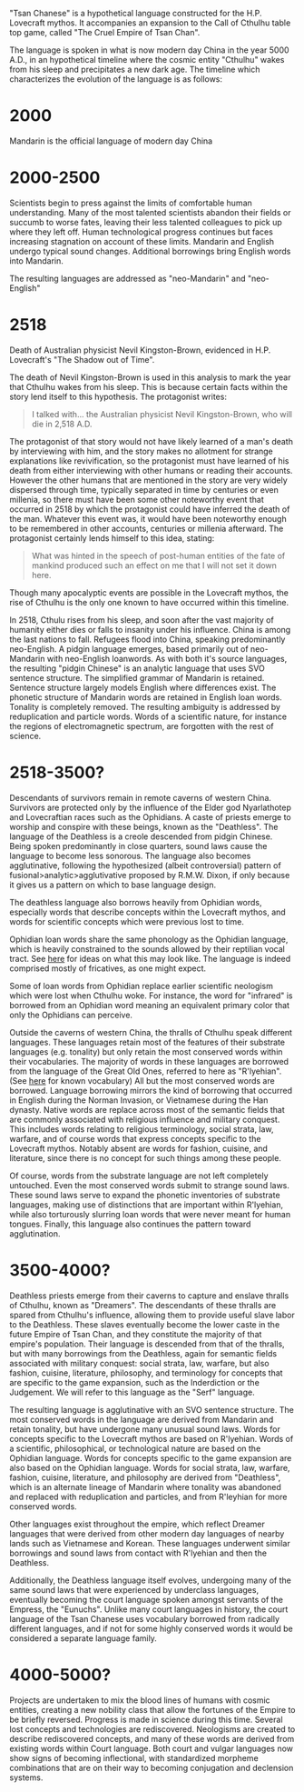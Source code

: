 "Tsan Chanese" is a hypothetical language constructed for the H.P. Lovecraft mythos. It accompanies an expansion to the Call of Cthulhu table top game, called "The Cruel Empire of Tsan Chan". 

The language is spoken in what is now modern day China in the year 5000 A.D., in an hypothetical timeline where the cosmic entity "Cthulhu" wakes from his sleep and precipitates a new dark age. The timeline which characterizes the evolution of the language is as follows:

# 2000
Mandarin is the official language of modern day China

# 2000-2500
Scientists begin to press against the limits of comfortable human understanding.
Many of the most talented scientists abandon their fields or succumb to worse fates, 
leaving their less talented colleagues to pick up where they left off.
Human technological progress continues but faces increasing stagnation on account of these limits.
Mandarin and English undergo typical sound changes. Additional borrowings bring English words into Mandarin. 

The resulting languages are addressed as "neo-Mandarin" and "neo-English"

# 2518
Death of Australian physicist Nevil Kingston-Brown, evidenced in H.P. Lovecraft's "The Shadow out of Time".

The death of Nevil Kingston-Brown is used in this analysis to mark the year that Cthulhu wakes from his sleep.
This is because certain facts within the story lend itself to this hypothesis.
The protagonist writes:

> I talked with... the Australian physicist Nevil Kingston-Brown, who will die in 2,518 A.D.

The protagonist of that story would not have likely learned of a man's death by interviewing with him,
and the story makes no allotment for strange explanations like revivification,
so the protagonist must have learned of his death from either interviewing with other humans or reading their accounts.
However the other humans that are mentioned in the story are very widely dispersed through time,
typically separated in time by centuries or even millenia,
so there must have been some other noteworthy event that occurred in 2518 
by which the protagonist could have inferred the death of the man.
Whatever this event was, it would have been noteworthy enough to be remembered in other accounts, centuries or millenia afterward.
The protagonist certainly lends himself to this idea, stating:

> What was hinted in the speech of post-human entities of the fate of mankind produced such an effect on me that I will not set it down here.

Though many apocalyptic events are possible in the Lovecraft mythos, 
the rise of Cthulhu is the only one known to have occurred within this timeline.

In 2518, Cthulu rises from his sleep, and soon after the vast majority of humanity either dies or falls to insanity under his influence.
China is among the last nations to fall. Refugees flood into China, speaking predominantly neo-English.
A pidgin language emerges, based primarily out of neo-Mandarin with neo-English loanwords. 
As with both it's source languages, the resulting "pidgin Chinese" is an analytic language that uses SVO sentence structure.
The simplified grammar of Mandarin is retained. Sentence structure largely models English where differences exist. 
The phonetic structure of Mandarin words are retained in English loan words.
Tonality is completely removed. The resulting ambiguity is addressed by reduplication and particle words.
Words of a scientific nature, for instance the regions of electromagnetic spectrum, are forgotten with the rest of science.

# 2518-3500?
Descendants of survivors remain in remote caverns of western China.
Survivors are protected only by the influence of the Elder god Nyarlathotep 
and Lovecraftian races such as the Ophidians.
A caste of priests emerge to worship and conspire with these beings, known as the "Deathless".
The language of the Deathless is a creole descended from pidgin Chinese.
Being spoken predominantly in close quarters, sound laws cause the language to become less sonorous.
The language also becomes agglutinative, 
following the hypothesized (albeit controversial) pattern of fusional>analytic>agglutivative 
proposed by R.M.W. Dixon, if only because it gives us a pattern on which to base language design.

The deathless language also borrows heavily from Ophidian words, 
especially words that describe concepts within the Lovecraft mythos,
and words for scientific concepts which were previous lost to time.

Ophidian loan words share the same phonology as the Ophidian language, 
which is heavily constrained to the sounds allowed by their reptilian vocal tract.
See [here](https://youtu.be/8vahlnBkVUA?t=294) for ideas on what this may look like.
The language is indeed comprised mostly of fricatives, as one might expect.

Some of loan words from Ophidian replace earlier scientific neologism which were lost when Cthulhu woke.
For instance, the word for "infrared" is borrowed from an Ophidian word 
meaning an equivalent primary color that only the Ophidians can perceive.

Outside the caverns of western China, the thralls of Cthulhu speak different languages.
These languages retain most of the features of their substrate languages (e.g. tonality)
but only retain the most conserved words within their vocabularies.
The majority of words in these languages are borrowed from the language of the Great Old Ones, 
referred to here as "R'lyehian". (See [here](http://yog-sothoth.com/wiki/index.php/R%27lyehian) for known vocabulary)
All but the most conserved words are borrowed.
Language borrowing mirrors the kind of borrowing that occurred in English during the Norman Invasion, 
or Vietnamese during the Han dynasty.
Native words are replace across most of the semantic fields 
that are commonly associated with religious influence and military conquest.
This includes words relating to religious terminology, social strata, law, warfare, 
and of course words that express concepts specific to the Lovecraft mythos.
Notably absent are words for fashion, cuisine, and literature, 
since there is no concept for such things among these people.

Of course, words from the substrate language are not left completely untouched.
Even the most conserved words submit to strange sound laws. 
These sound laws serve to expand the phonetic inventories of substrate languages,
making use of distinctions that are important within R'lyehian, 
while also torturously slurring loan words that were never meant for human tongues.
Finally, this language also continues the pattern toward agglutination.

# 3500-4000?
Deathless priests emerge from their caverns to capture and enslave thralls of Cthulhu, known as "Dreamers". 
The descendants of these thralls are spared from Cthulhu's influence, 
allowing them to provide useful slave labor to the Deathless.
These slaves eventually become the lower caste in the future Empire of Tsan Chan,
and they constitute the majority of that empire's population.
Their language is descended from that of the thralls, 
but with many borrowings from the Deathless, again for semantic fields associated with military conquest:
social strata, law, warfare, but also fashion, cuisine, literature, philosophy,
and terminology for concepts that are specific to the game expansion, such as the Inderdiction or the Judgement.
We will refer to this language as the "Serf" language.

The resulting language is agglutinative with an SVO sentence structure.
The most conserved words in the language are derived from Mandarin and retain tonality, 
but have undergone many unusual sound laws.
Words for concepts specific to the Lovecraft mythos are based on R'lyehian.
Words of a scientific, philosophical, or technological nature are based on the Ophidian language.
Words for concepts specific to the game expansion are also based on the Ophidian language.
Words for social strata, law, warfare, fashion, cuisine, literature, and philosophy 
are derived from "Deathless", which is an alternate lineage of Mandarin where tonality was abandoned and replaced 
with reduplication and particles, and from R'leyhian for more conserved words.

Other languages exist throughout the empire, 
which reflect Dreamer languages that were derived from other modern day languages 
of nearby lands such as Vietnamese and Korean.
These languages underwent similar borrowings and sound laws from contact with R'lyehian and then the Deathless.

Additionally, the Deathless language itself evolves, 
undergoing many of the same sound laws that were experienced by underclass languages,
eventually becoming the court language spoken amongst servants of the Empress, the "Eunuchs".
Unlike many court languages in history, the court language of the Tsan Chanese 
uses vocabulary borrowed from radically different languages,
and if not for some highly conserved words it would be considered a separate language family.

# 4000-5000?
Projects are undertaken to mix the blood lines of humans with cosmic entities, 
creating a new nobility class that allow the fortunes of the Empire to be briefly reversed.
Progress is made in science during this time. Several lost concepts and technologies are rediscovered.
Neologisms are created to describe rediscovered concepts, 
and many of these words are derived from existing words within Court language. 
Both court and vulgar languages now show signs of becoming inflectional,
with standardized morpheme combinations that are on their way to becoming conjugation and declension systems.